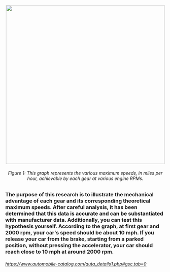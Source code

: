 <p align="center">
  <img src="https://github.com/CaptainPig-gy/Torque-and-Power/assets/100899925/8293801c-c408-4d72-9f45-fff8800f8500" width="500"/>
</p>

<h6 align="center">
  Figure 1: This graph represents the various maximum speeds, in miles per hour, achievable by each gear at various engine RPMs.
</h6>

### The purpose of this research is to illustrate the mechanical advantage of each gear and its corresponding theoretical maximum speeds. After careful analysis, it has been determined that this data is accurate and can be substantiated with manufacturer data. Additionally, you can test this hypothesis yourself. According to the graph, at first gear and 2000 rpm, your car's speed should be about 10 mph. If you release your car from the brake, starting from a parked position, without pressing the accelerator, your car should reach close to 10 mph at around 2000 rpm.

###### https://www.automobile-catalog.com/auta_details1.php#gsc.tab=0
